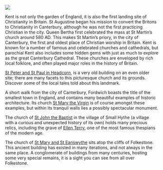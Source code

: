 <a href="https://dev.visual-essays.app"><img src="https://dev-visual-essays.netlify.app/images/ve-button.png"></a>
<param ve-config title="The Hidden Gems of Parochial Kent" author="Andrew Vincent" layout="vtl" banner="xxx">

<param ve-entity eid="Q743020" aliases="Headcorn">
<param ve-entity eid="Q2177468" aliases="Fordwich">
<param ve-entity eid="Q3486845" aliases="Smallhythe">
<param ve-entity eid="Q375314" aliases="Folkestone">

Kent is not only the garden of England, it is also the first landing site of Christianity in Britain. St Augustine began his mission to convert the Britons to Christianity in Canterbury, although he was not the first practicing Christian in the city. Queen Bertha first celebrated the mass at St Martin’s church around 580 AD. This makes St Martin’s priory, in the city of Canterbury, the first and oldest place of Christian worship in Britain. Kent is known for a number of famous and celebrated churches and cathedrals, but parochial Kent also includes some hidden gems with just as much to explore as the great Canterbury Cathedral. These churches are enveloped by rich local folklore, and often played major roles in the history of Britain. 

[St Peter and St Paul in Headcorn](stpandp-headcorn), is a very old building on an even older site; there are many facets to this picturesque church and its grounds. Discover some of the local tales told about this landmark.

 A short walk from the city of Canterbury, Fordwich boasts the title of the smallest town in England, and contains many beautiful examples of historic architecture. Its church [ St Mary the Virgin](stmary-fordwich) is of course amongst these examples, but within its tranquil walls lies a possibly spectacular monument. 

The church of [St John the Baptist](stjohn-smallhythe) in the village of Small Hythe (a village with a curious and unexpected history of its own) holds many precious relics, including the grave of [Ellen Terry]( /20c/20c-terry-biography), one of the most famous thespians of the modern age. 

The church of [St Mary and St Eanswythe](steanswythe-folkestone) sits atop the cliffs of Folkestone. This ancient building has existed in many iterations, and not always in the same place. A conglomerate of buildings from many centuries, hosting some very special remains, it is a sight you can see from all over Folkestone.  
